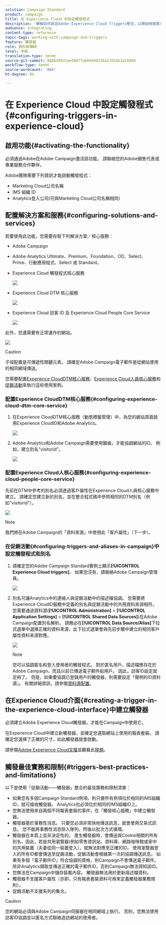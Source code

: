 ```yaml
---
solution: Campaign Standard
product: campaign
title: 在 Experience Cloud 中設定觸發程式
description: '瞭解如何設定Adobe Experience Cloud Triggers整合，以開始根據客戶先前的行為，將個人化的傳送傳送傳送給客戶。 '
audience: integrating
content-type: reference
topic-tags: working-with-campaign-and-triggers
feature: 觸發器
role: 資料架構師
level: 中級
translation-type: tm+mt
source-git-commit: 088b49931ee5047fa6b949813ba17654b1e10d60
workflow-type: tm+mt
source-wordcount: '864'
ht-degree: 8%

---
```



# 在 Experience Cloud 中設定觸發程式{#configuring-triggers-in-experience-cloud}

## 啟用功能{#activating-the-functionality}

必須通過Adobe在Adobe Campaign激活該功能。 請聯絡您的Adobe銷售代表或專業服務合作夥伴。

Adobe團隊需要下列資訊才能啟動觸發程式：

* Marketing Cloud公司名稱
* IMS 組織 ID
* Analytics登入公司(可與Marketing Cloud公司名稱相同)

## 配置解決方案和服務{#configuring-solutions-and-services}

若要使用此功能，您需要存取下列解決方案／核心服務：

* Adobe Campaign
* Adobe Analytics Ultimate、Premium、Foundation、OD、Select、Prime、行動應用程式、Select 或 Standard。
* Experience Cloud 觸發程式核心服務

   ![](assets/trigger_uc_prereq_1.png)

* Experience Cloud DTM 核心服務

   ![](assets/trigger_uc_prereq_2.png)

* Experience Cloud 訪客 ID 及 Experience Cloud People Core Service

   ![](assets/trigger_uc_prereq_3.png)

此外，您還需要有正常運作的網站。

![](assets/trigger_uc_prereq_4.png)

>[!CAUTION]
>
>子域配置是可傳遞性關鍵元素。 請確定Adobe Campaign電子郵件是從網站使用的相同網域傳送。

您需要配置[Experience CloudDTM核心服務](#configuring-experience-cloud-dtm-core-service)、[Experience Cloud人員核心服務](#configuring-experience-cloud-people-core-service)和[促銷活動](#configuring-triggers-and-aliases-in-campaign)來執行這些使用案例。

### 配置Experience CloudDTM核心服務{#configuring-experience-cloud-dtm-core-service}

1. 在Experience CloudDTM核心服務（動態標籤管理）中，為您的網站頁面啟用Experience CloudID和Adobe Analytics。

   ![](assets/trigger_uc_conf_1.png)

1. Adobe Analytics和Adobe Campaign需要使用鋸齒，才能協調網站的ID。 例如，建立別名&quot;visitorid&quot;。

   ![](assets/trigger_uc_conf_2.png)

### 配置Experience Cloud人核心服務{#configuring-experience-cloud-people-core-service}

先前在DTM中參考的別名必須透過客戶屬性在Experience Cloud人員核心服務中建立。 請確定您建立新的別名，並在整合程式碼中參照相同的DTM別名（例如&quot;visitorid&quot;）。

![](assets/trigger_uc_conf_3.png)

>[!NOTE]
>
>我們將在Adobe Campaign的「資料來源」中使用此「客戶屬性」（下一步）。

### 在促銷活動{#configuring-triggers-and-aliases-in-campaign}中設定觸發程式和別名

1. 請確定您的Adobe Campaign Standard實例上顯示&#x200B;**[!UICONTROL Experience Cloud triggers]**。 如果您沒有，請聯絡Adobe Campaign管理員。

   ![](assets/remarketing_1.png)

1. 別名可讓Analytics中的連絡人與促銷活動中的描述檔協調。 您需要將Experience CloudID服務中定義的別名與促銷活動中的共用資料來源相符。 您需要通過資料源(**[!UICONTROL Administration]** > **[!UICONTROL Application Settings]** > **[!UICONTROL Shared Data Sources]**)在Adobe Campaign配置別名解析。 請務必在&#x200B;**[!UICONTROL Data Source/Alias]**&#x200B;下拉式選單中選擇正確的資料來源，此下拉式選單會與先前步驟中建立的相同客戶屬性資料來源對應。

   ![](assets/trigger_uc_conf_5.png)

   >[!NOTE]
   >
   >您可以協調匿名和登入使用者的觸發程式。 對於匿名用戶，描述檔應存在於Adobe Campaign，而且以前已傳送電子郵件給用戶。 因此，訪客ID設定就足夠了。 但是，如果要協調已登錄用戶的觸發器，則需要設定「聲明的ID資料源」。 有關詳細資訊，請參閱[資料源配置](../../integrating/using/provisioning-and-configuring-integration-with-audience-manager-or-people-core-service.md#step-2--configure-the-data-sources)。

## 在Experience Cloud介面{#creating-a-trigger-in-the-experience-cloud-interface}中建立觸發器

必須建立Adobe Experience Cloud觸發器，才能在Campaign中使用它。

在Experience Cloud中建立新觸發器，並確定您選取網站上使用的報表套裝。 請確定您選擇了正確的尺寸，如此觸發器就會啟動。

請參閱[Adobe Experience Cloud文檔](https://docs.adobe.com/content/help/zh-Hant/core-services/interface/activation/triggers.html)並觀看此[視頻](https://helpx.adobe.com/tw/marketing-cloud/how-to/email-marketing.html#step-two)。

## 觸發最佳實務和限制{#triggers-best-practices-and-limitations}

以下是使用「促銷活動——觸發器」整合的最佳實務和限制清單：

* 如果您有多個Campaign Standard例項，則只要所有例項位於相同的IMS組織ID，就可接收觸發器。 Analytics也必須位於相同的IMS組織ID上。
* 您無法使用來自兩個不同報表套裝的事件，在「觸發核心服務」中建立觸發器。
* 觸發器基於事務性消息。 只要您必須非常快地傳送訊息，就會使用交易式訊息。 您不能將事務性消息排入隊列，然後以批次方式循環。
* 觸發器在本質上並非決定性的。 產生觸發器時，會傳送與Cookie相關的所有別名，因此，若是共用瀏覽器(例如零售資訊站、資料庫、網路咖啡館或家中的共用裝置（夫妻從同一裝置登入），就無法對應至正確的ID。 使用瀏覽器登入的所有ID都會傳送至促銷活動，促銷活動會根據第一次的協調傳送訊息。 如果有多個「電子郵件ID」符合協調的資格，則Campaign不會傳送電子郵件。 除非Analytics擷取並傳送正確的電子郵件ID，否則Campaign無法得知該ID。
* 您無法在Campaign中儲存裝載內容。 觸發器無法用於更新描述檔資料。
* 觸發器不支援客戶屬性（亦即，只有報表套裝資料可用來定義觸發器業務規則）。
* 促銷活動不支援系列的集合。

>[!CAUTION]
>
>您的網站必須與Adobe Campaign伺服器在相同網域上執行。 否則，您無法使用訪客ID協調並以匿名方式聯絡造訪網站的使用者。

